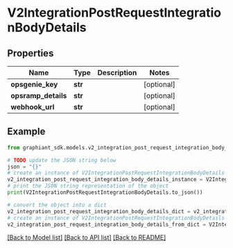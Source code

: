 # V2IntegrationPostRequestIntegrationBodyDetails


## Properties

Name | Type | Description | Notes
------------ | ------------- | ------------- | -------------
**opsgenie_key** | **str** |  | [optional] 
**opsramp_details** | **str** |  | [optional] 
**webhook_url** | **str** |  | [optional] 

## Example

```python
from graphiant_sdk.models.v2_integration_post_request_integration_body_details import V2IntegrationPostRequestIntegrationBodyDetails

# TODO update the JSON string below
json = "{}"
# create an instance of V2IntegrationPostRequestIntegrationBodyDetails from a JSON string
v2_integration_post_request_integration_body_details_instance = V2IntegrationPostRequestIntegrationBodyDetails.from_json(json)
# print the JSON string representation of the object
print(V2IntegrationPostRequestIntegrationBodyDetails.to_json())

# convert the object into a dict
v2_integration_post_request_integration_body_details_dict = v2_integration_post_request_integration_body_details_instance.to_dict()
# create an instance of V2IntegrationPostRequestIntegrationBodyDetails from a dict
v2_integration_post_request_integration_body_details_from_dict = V2IntegrationPostRequestIntegrationBodyDetails.from_dict(v2_integration_post_request_integration_body_details_dict)
```
[[Back to Model list]](../README.md#documentation-for-models) [[Back to API list]](../README.md#documentation-for-api-endpoints) [[Back to README]](../README.md)


